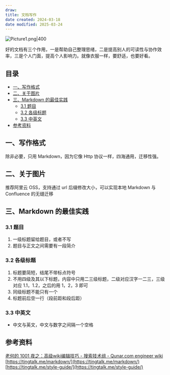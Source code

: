 ```yaml
---
draw:
title: 文档写作
date created: 2024-03-18
date modified: 2025-03-24
---
```


![Picture1.png|400](https://imagehosting4picgo.oss-cn-beijing.aliyuncs.com/imagehosting/fix-dir%2Fliuyishou%2Ftmp%2F2024%2F04%2F07%2F19-09-41-c5c9790e609c11a6f1d9960df2948471-Picture1-7b267a.png?x-oss-process=image/resize,l_400)

好的文档有三个作用，一是帮助自己整理思绪，二是提高别人的可读性与协作效率，三是个人门面，提高个人影响力。就像衣服一样，要舒适，也要好看。

<!-- more -->

## 目录

- [一、写作格式](https://liugongzi.org/#%E4%B8%80%E3%80%81%E5%86%99%E4%BD%9C%E6%A0%BC%E5%BC%8F)
- [二、关于图片](https://liugongzi.org/#%E4%BA%8C%E3%80%81%E5%85%B3%E4%BA%8E%E5%9B%BE%E7%89%87)
- [三、Markdown 的最佳实践](https://liugongzi.org/#%E4%B8%89%E3%80%81Markdown%20%E7%9A%84%E6%9C%80%E4%BD%B3%E5%AE%9E%E8%B7%B5)
    - [3.1 题目](https://liugongzi.org/#3.1%20%E9%A2%98%E7%9B%AE)
    - [3.2 各级标题](https://liugongzi.org/#3.2%20%E5%90%84%E7%BA%A7%E6%A0%87%E9%A2%98)
    - [3.3 中英文](https://liugongzi.org/#3.3%20%E4%B8%AD%E8%8B%B1%E6%96%87)
- [参考资料](https://liugongzi.org/#%E5%8F%82%E8%80%83%E8%B5%84%E6%96%99)

## 一、写作格式

除非必要，只用 Markdown，因为它像 Http 协议一样，四海通用，迁移性强。

## 二、关于图片

推荐阿里云 OSS，支持通过 url 后缀修改大小，可以实现本地 Markdown 与 Confluence 的无缝迁移

## 三、Markdown 的最佳实践

### 3.1 题目

1. 一级标题留给题目，或者不写
2. 题目与正文之间需要有一段简介

### 3.2 各级标题

1. 标题要简短，结尾不带标点符号
2. 不用四级及其以下标题，内容中只用二三级标题，二级对应汉字一二三，三级对应 1.1，1.2，之后的用 1，2，3 即可
3. 同级标题不能只有一个
4. 标题前后空一行（段前距和段后距）

### 3.3 中英文

- 中文与英文，中文与数字之间隔一个空格

## 参考资料

[老何的 1001 夜之：高级wiki编辑技巧 - 搜索技术组 - Qunar.com engineer wiki](https://wiki.corp.qunar.com/pages/viewpage.action?pageId=18154117)  
[https://tingtalk.me/markdown/](https://tingtalk.me/markdown/)  
[https://tingtalk.me/style-guide/](https://tingtalk.me/style-guide/)
